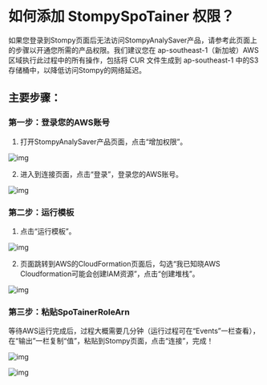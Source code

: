 # 如何添加 StompySpoTainer 权限？

如果您登录到Stompy页面后无法访问StompyAnalySaver产品，请参考此页面上的步骤以开通您所需的产品权限。我们建议您在 ap-southeast-1（新加坡）AWS 区域执行此过程中的所有操作，包括将 CUR 文件生成到 ap-southeast-1 中的S3存储桶中，以降低访问Stompy的网络延迟。

## 主要步骤：

### 第一步：登录您的AWS账号

1. 打开StompyAnalySaver产品页面，点击“增加权限”。

![img](/_images/stompyspotainer-add-permission.png)

2. 进入到连接页面，点击“登录”，登录您的AWS账号。

![img](/_images/stompyspotainer-step1-login.png)

### 第二步：运行模板

1. 点击“运行模板”。

![img](/_images/stompyspotainer-step2-run.png)

2. 页面跳转到AWS的CloudFormation页面后，勾选“我已知晓AWS Cloudformation可能会创建IAM资源”，点击“创建堆栈”。

![img](/_images/stompyspotainer-cloudformation-create.png)

### 第三步：粘贴SpoTainerRoleArn

等待AWS运行完成后，过程大概需要几分钟（运行过程可在“Events”一栏查看），在“输出”一栏复制“值”，粘贴到Stompy页面，点击“连接”，完成！

![img](/_images/stompyspotainer-cloudformation-status.png)

![img](/_images/stompyspotainer-step3-connect.png)
